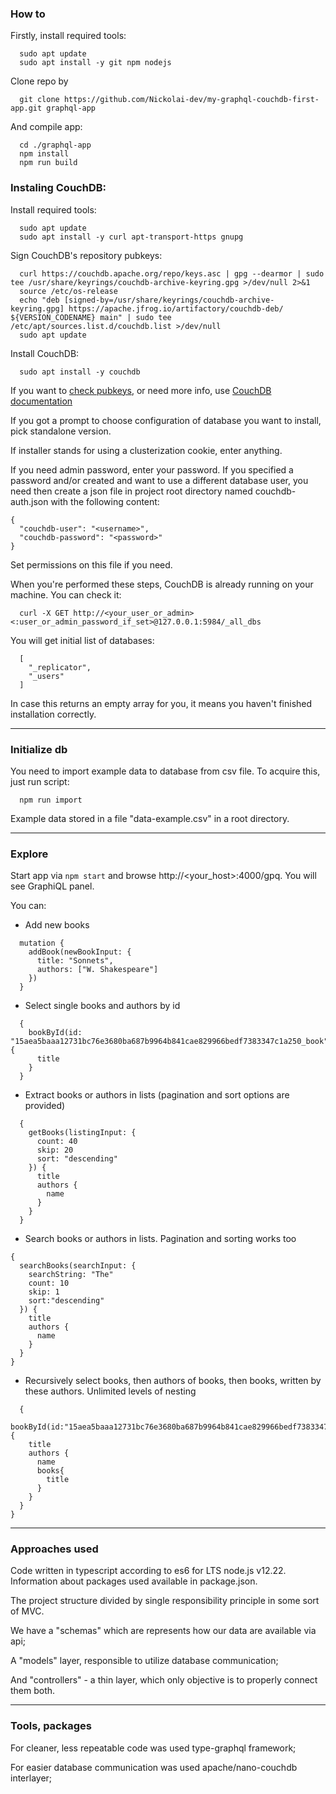 ### How to
Firstly, install required tools:

```
  sudo apt update
  sudo apt install -y git npm nodejs
```

Clone repo by

```
  git clone https://github.com/Nickolai-dev/my-graphql-couchdb-first-app.git graphql-app
```

And compile app:

```
  cd ./graphql-app
  npm install
  npm run build
```

### Instaling CouchDB:

Install required tools:

```
  sudo apt update
  sudo apt install -y curl apt-transport-https gnupg
```

Sign CouchDB's repository pubkeys:

```
  curl https://couchdb.apache.org/repo/keys.asc | gpg --dearmor | sudo tee /usr/share/keyrings/couchdb-archive-keyring.gpg >/dev/null 2>&1
  source /etc/os-release
  echo "deb [signed-by=/usr/share/keyrings/couchdb-archive-keyring.gpg] https://apache.jfrog.io/artifactory/couchdb-deb/ ${VERSION_CODENAME} main" | sudo tee /etc/apt/sources.list.d/couchdb.list >/dev/null
  sudo apt update
```

Install CouchDB:

```
  sudo apt install -y couchdb
```


If you want to [check pubkeys](https://docs.couchdb.org/en/stable/install/unix.html#gpg-keys-used-for-signing-the-couchdb-repositories),
or need more info, use [CouchDB documentation](https://docs.couchdb.org/en/stable/install/unix.html)


If you got a prompt to choose configuration of database you want to install, pick standalone version.

If installer stands for using a clusterization cookie, enter anything.

If you need admin password, enter your password.
If you specified a password and/or created and want to use a different database user,
you need then create a json file in project root directory named couchdb-auth.json with the following content:
```
{
  "couchdb-user": "<username>",
  "couchdb-password": "<password>"
}
```
Set permissions on this file if you need.


When you're performed these steps, CouchDB is already running on your machine. You can check it:
```
  curl -X GET http://<your_user_or_admin><:user_or_admin_password_if_set>@127.0.0.1:5984/_all_dbs
```
You will get initial list of databases:
```
  [
    "_replicator",
    "_users"
  ]
```
In case this returns an empty array for you, it means you haven't finished installation correctly. 

---
### Initialize db

You need to import example data to database from csv file. To acquire this, just run script:
```
  npm run import
```
Example data stored in a file "data-example.csv" in a root directory.

---
### Explore

Start app via `npm start` and browse http://<your_host>:4000/gpq. You will see GraphiQL panel.

You can:
+ Add new books

```
  mutation {
    addBook(newBookInput: {
      title: "Sonnets",
      authors: ["W. Shakespeare"]
    })
  }
```

+ Select single books and authors by id

```
  {
    bookById(id: "15aea5baaa12731bc76e3680ba687b9964b841cae829966bedf7383347c1a250_book") {
      title
    }
  }
```

+ Extract books or authors in lists (pagination and sort options are provided)
```
  {
    getBooks(listingInput: {
      count: 40
      skip: 20
      sort: "descending"
    }) {
      title
      authors {
        name
      }
    }
  }
```

+ Search books or authors in lists. Pagination and sorting works too
```
{
  searchBooks(searchInput: {
    searchString: "The"
    count: 10
    skip: 1
    sort:"descending"
  }) {
    title
    authors {
      name
    }
  }
}
```

+ Recursively select books, then authors of books, then books, written by these authors. Unlimited levels of nesting

```
  {
  bookById(id:"15aea5baaa12731bc76e3680ba687b9964b841cae829966bedf7383347c1a250_book") {
    title
    authors {
      name
      books{
        title
      }
    }
  }
}
```

---
### Approaches used

Code written in typescript according to es6 for LTS node.js v12.22. Information about packages used available in package.json.

The project structure divided by single responsibility principle in some sort of MVC.

We have a "schemas" which are represents how our data are available via api;

A "models" layer, responsible to utilize database communication;

And "controllers" - a thin layer, which only objective is to properly connect them both.

---
### Tools, packages

For cleaner, less repeatable code was used type-graphql framework;

For easier database communication was used apache/nano-couchdb interlayer;
